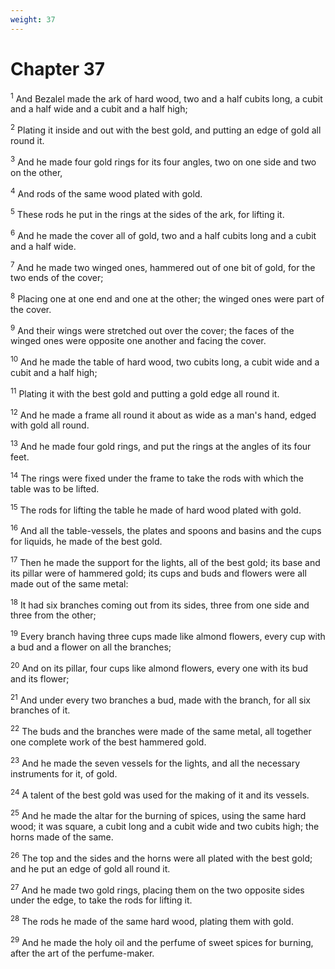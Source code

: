 ```yaml
---
weight: 37
---
```


# Chapter 37

<sup>1</sup> And Bezalel made the ark of hard wood, two and a half cubits long, a cubit and a half wide and a cubit and a half high; 

<sup>2</sup> Plating it inside and out with the best gold, and putting an edge of gold all round it. 

<sup>3</sup> And he made four gold rings for its four angles, two on one side and two on the other, 

<sup>4</sup> And rods of the same wood plated with gold. 

<sup>5</sup> These rods he put in the rings at the sides of the ark, for lifting it. 

<sup>6</sup> And he made the cover all of gold, two and a half cubits long and a cubit and a half wide. 

<sup>7</sup> And he made two winged ones, hammered out of one bit of gold, for the two ends of the cover; 

<sup>8</sup> Placing one at one end and one at the other; the winged ones were part of the cover. 

<sup>9</sup> And their wings were stretched out over the cover; the faces of the winged ones were opposite one another and facing the cover. 

<sup>10</sup> And he made the table of hard wood, two cubits long, a cubit wide and a cubit and a half high; 

<sup>11</sup> Plating it with the best gold and putting a gold edge all round it. 

<sup>12</sup> And he made a frame all round it about as wide as a man's hand, edged with gold all round. 

<sup>13</sup> And he made four gold rings, and put the rings at the angles of its four feet. 

<sup>14</sup> The rings were fixed under the frame to take the rods with which the table was to be lifted. 

<sup>15</sup> The rods for lifting the table he made of hard wood plated with gold. 

<sup>16</sup> And all the table-vessels, the plates and spoons and basins and the cups for liquids, he made of the best gold. 

<sup>17</sup> Then he made the support for the lights, all of the best gold; its base and its pillar were of hammered gold; its cups and buds and flowers were all made out of the same metal: 

<sup>18</sup> It had six branches coming out from its sides, three from one side and three from the other; 

<sup>19</sup> Every branch having three cups made like almond flowers, every cup with a bud and a flower on all the branches; 

<sup>20</sup> And on its pillar, four cups like almond flowers, every one with its bud and its flower; 

<sup>21</sup> And under every two branches a bud, made with the branch, for all six branches of it. 

<sup>22</sup> The buds and the branches were made of the same metal, all together one complete work of the best hammered gold. 

<sup>23</sup> And he made the seven vessels for the lights, and all the necessary instruments for it, of gold. 

<sup>24</sup> A talent of the best gold was used for the making of it and its vessels. 

<sup>25</sup> And he made the altar for the burning of spices, using the same hard wood; it was square, a cubit long and a cubit wide and two cubits high; the horns made of the same. 

<sup>26</sup> The top and the sides and the horns were all plated with the best gold; and he put an edge of gold all round it. 

<sup>27</sup> And he made two gold rings, placing them on the two opposite sides under the edge, to take the rods for lifting it. 

<sup>28</sup> The rods he made of the same hard wood, plating them with gold. 

<sup>29</sup> And he made the holy oil and the perfume of sweet spices for burning, after the art of the perfume-maker. 


